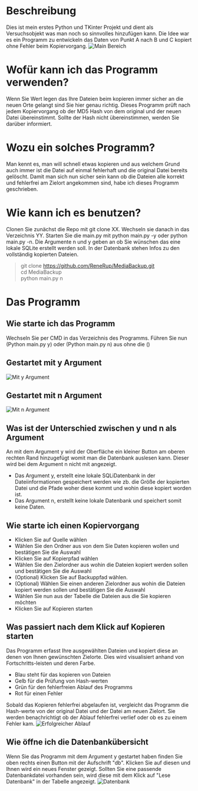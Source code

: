 # Beschreibung

Dies ist mein erstes Python und TKinter Projekt und dient als Versuchsobjekt was man noch so sinnvolles hinzufügen kann. Die Idee war es ein Programm zu entwickeln das Daten von Punkt A nach B und C kopiert ohne Fehler beim Kopiervorgang. 
![Main Bereich](https://cdn.discordapp.com/attachments/724282844419194982/724289139536822312/main_view.jpg)

# Wofür kann ich das Programm verwenden?

Wenn Sie Wert legen das Ihre Dateien beim kopieren immer sicher an die neuen Orte gelangt sind Sie hier genau richtig. Dieses Programm prüft nach jedem Kopiervorgang ob der MD5 Hash von dem original und der neuen Datei übereinstimmt. Sollte der Hash nicht übereinstimmen, werden Sie darüber informiert. 


# Wozu ein solches Programm?

Man kennt es, man will schnell etwas kopieren und aus welchem Grund auch immer ist die Datei auf einmal fehlerhaft und die original Datei bereits gelöscht. Damit man sich nun sicher sein kann ob die Dateien alle korrekt und fehlerfrei am Zielort angekommen sind, habe ich dieses Programm geschrieben.

# Wie kann ich es benutzen?

Clonen Sie zunächst die Repo mit git clone XX.
Wechseln sie danach in das Verzeichnis YY.
Starten Sie die main.py mit python main.py -y oder python main.py -n.
Die Argumente n und y geben an ob Sie wünschen das eine lokale SQLite erstellt werden soll.
In der Datenbank stehen Infos zu den vollständig kopierten Dateien.
> git clone https://github.com/ReneRup/MediaBackup.git  
> cd MediaBackup  
> python main.py n


# Das Programm
## Wie starte ich das Programm
Wechseln Sie per CMD in das Verzeichnis des Programms.
Führen Sie nun (Python main.py y) oder (Python main.py n) aus ohne die ()

## Gestartet mit y Argument
![Mit y Argument](https://cdn.discordapp.com/attachments/724282844419194982/724289139536822312/main_view.jpg)

## Gestartet mit n Argument
![Mit n Argument](https://cdn.discordapp.com/attachments/724282844419194982/724289152509542520/main_view_n.jpg)


## Was ist der Unterschied zwischen y und n als Argument
An mit dem Argument y wird der Oberfläche ein kleiner Button am oberen rechten Rand hinzugefügt womit man die Datenbank auslesen kann. Dieser wird bei dem Argument n nicht mit angezeigt.

- Das Argument y, erstellt eine lokale SQLiDatenbank in der Dateiinformationen gespeichert werden wie zb. die Größe der kopierten Datei und die Pfade woher diese kommt und wohin diese kopiert worden ist.
- Das Argument n, erstellt keine lokale Datenbank und speichert somit keine Daten.

## Wie starte ich einen Kopiervorgang
- Klicken Sie auf Quelle wählen
- Wählen Sie den Ordner aus von dem Sie Daten kopieren wollen und bestätigen Sie die Auswahl
- Klicken Sie auf Kopierpfad wählen
- Wählen Sie den Zielordner aus wohin die Dateien kopiert werden sollen und bestätigen Sie die Auswahl
- (Optional) Klicken Sie auf Backuppfad wählen.
- (Optional) Wählen Sie einen anderen Zielordner aus wohin die Dateien kopiert werden sollen und bestätigen Sie die Auswahl
-  Wählen Sie nun aus der Tabelle die Dateien aus die Sie kopieren möchten
- Klicken Sie auf Kopieren starten

## Was passiert nach dem Klick auf Kopieren starten
Das Programm erfasst Ihre ausgewählten Dateien und kopiert diese an denen von Ihnen gewünschten Zielorte.
Dies wird visualisiert anhand von Fortschritts-leisten und deren Farbe. 
- Blau steht für das kopieren von Dateien 
- Gelb für die Prüfung von Hash-werten
- Grün für den fehlerfreien Ablauf des Programms  
- Rot für einen Fehler

Sobald das Kopieren fehlerfrei abgelaufen ist, vergleicht das Programm die Hash-werte von der original Datei und der Datei am neuen Zielort.
Sie werden benachrichtigt ob der Ablauf fehlerfrei verlief oder ob es zu einem Fehler kam.
![Erfolgreicher Ablauf](https://cdn.discordapp.com/attachments/724282844419194982/724289929320071218/unknown.png)

## Wie öffne ich die Datenbankübersicht
Wenn Sie das Programm mit dem Argument y gestartet haben finden Sie oben rechts einen Button mit der Aufschrift "db". Klicken Sie auf diesen und Ihnen wird ein neues Fenster gezeigt. Sollten Sie eine passende Datenbankdatei vorhanden sein, wird diese mit dem Klick auf "Lese Datenbank" in der Tabelle angezeigt.
![Datenbank](https://cdn.discordapp.com/attachments/724282844419194982/724289276019343360/2.gif)
